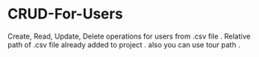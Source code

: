 # CRUD-For-Users
Create, Read, Update, Delete operations for users from .csv file .
Relative path of .csv file already added to project .
also you can use tour path .
